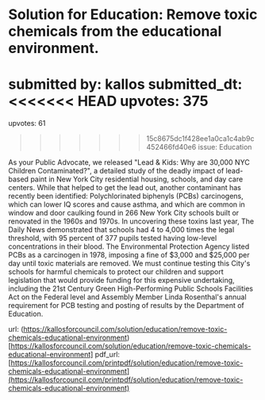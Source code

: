 # Solution for Education: Remove toxic chemicals from the educational environment. #

submitted by: kallos
submitted_dt: 
<<<<<<< HEAD
upvotes: 375
=======
upvotes: 61
>>>>>>> 15c8675dc1f428ee1a0ca1c4ab9c452466fd40e6
issue: Education

As your Public Advocate, we released "Lead & Kids: Why are 30,000 NYC Children Contaminated?", a detailed study of the deadly impact of lead-based paint in New York City residential housing, schools, and day care centers. While that helped to get the lead out, another contaminant has recently been identified: Polychlorinated biphenyls (PCBs) carcinogens, which can lower IQ scores and cause asthma, and which are common in window and door caulking found in 266 New York City schools built or renovated in the 1960s and 1970s. In uncovering these toxins last year, The Daily News demonstrated that schools had 4 to 4,000 times the legal threshold, with 95 percent of 377 pupils tested having low-level concentrations in their blood. The Environmental Protection Agency listed PCBs as a carcinogen in 1978, imposing a fine of $3,000 and $25,000 per day until toxic materials are removed. We must continue testing this City's schools for harmful chemicals to protect our children and support legislation that would provide funding for this expensive undertaking, including the 21st Century Green High-Performing Public Schools Facilities Act on the Federal level and Assembly Member Linda Rosenthal's annual requirement for PCB testing and posting of results by the Department of Education.

url: (https://kallosforcouncil.com/solution/education/remove-toxic-chemicals-educational-environment)[https://kallosforcouncil.com/solution/education/remove-toxic-chemicals-educational-environment]
pdf_url: [https://kallosforcouncil.com/printpdf/solution/education/remove-toxic-chemicals-educational-environment](https://kallosforcouncil.com/printpdf/solution/education/remove-toxic-chemicals-educational-environment)